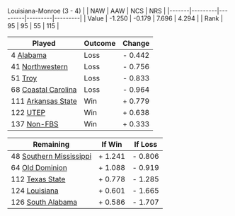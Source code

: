 Louisiana-Monroe (3 - 4)
|       |   NAW   |   AAW   |   NCS   |   NRS   |
|-------|---------|---------|---------|---------|
| Value |  -1.250 |  -0.179 |   7.696 |   4.294 |
| Rank  |      95 |      95 |      55 |     115 |

| Played                    | Outcome    |  Change  |
|---------------------------|------------|----------|
|   4 [Alabama               ](Alabama.md)| Loss       | -  0.442 |
|  41 [Northwestern          ](Northwestern.md)| Loss       | -  0.756 |
|  51 [Troy                  ](Troy.md)| Loss       | -  0.833 |
|  68 [Coastal Carolina      ](CoastalCarolina.md)| Loss       | -  0.964 |
| 111 [Arkansas State        ](ArkansasState.md)| Win        | +  0.779 |
| 122 [UTEP                  ](UTEP.md)| Win        | +  0.638 |
| 137 [Non-FBS               ](NonFBS.md)| Win        | +  0.333 |

| Remaining                 |  If Win  |  If Loss |
|---------------------------|----------|----------|
|  48 [Southern Mississippi  ](SouthernMississippi.md)| +  1.241 | -  0.806 |
|  64 [Old Dominion          ](OldDominion.md)| +  1.088 | -  0.919 |
| 112 [Texas State           ](TexasState.md)| +  0.778 | -  1.285 |
| 124 [Louisiana             ](Louisiana.md)| +  0.601 | -  1.665 |
| 126 [South Alabama         ](SouthAlabama.md)| +  0.586 | -  1.707 |


